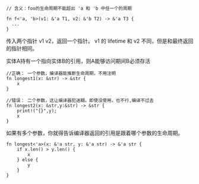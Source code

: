 

```
// 含义：foo的生命周期不能超出 'a 和 'b 中任一个的周期

fn f<'a, 'b>(v1: &'a T1, v2: &'b T2) -> &'a T3 {
  ...
}
```
传入两个指针 v1 v2，返回一个指针。
v1 的 lifetime 和 v2 不同，但是和最终返回的指针相同。


实体A持有一个指向实体B的引用，则A能够访问期间B必须存活

```
//正确： 一个参数，编译器能推断生命周期，不用注明 
fn longest1(x: &str) -> &str {
    x
}
 
//错误： 二个参数，这让编译器犯迷糊。即使没使用，也不行,编译不过去
fn longest2(x: &str,y:&str) -> &str {
    print!("{}",y);
    x
}
```
如果有多个参数，你就得告诉编译器返回的引用是跟着哪个参数的生命周期。
```
fn longest<'a>(x: &'a str, y: &'a str) -> &'a str {
    if x.len() > y.len() {
        x
    } else {
        y
    }
}
```
